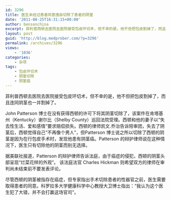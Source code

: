 ```yaml
---
id: 3296
title: 医生未经过患者同意擅自切除了患者的阴茎
date: '2011-08-25T16:31:15+00:00'
author: bensonchina
excerpt: 菲利普西顿去医院去医院接受包皮环切术，但不幸的是，他不但把包皮割掉了，而且连同阴茎也一并割掉了。
layout: post
guid: 'http://blog.medprober.com/?p=3296'
permalink: /archives/3296
views:
    - '1036'
categories:
    - 杂项
tags:
    - 包皮环切术
    - 阴茎切除
    - 阴茎癌
---
```


菲利普西顿去医院去医院接受包皮环切术，但不幸的是，他不但把包皮割掉了，而且连同阴茎也一并割掉了。

John Patterson 博士在没有获得西顿的许可下将其阴茎切除了，该案件在肯塔基州（Kentucky）谢尔比（Shelby County）巡回法院受理。西顿和他的妻子以“失去性生活、爱和感情”要求赔偿损失。西顿的律师凯文.乔治告诉陪审团，失去了阴茎后，西顿觉得自己“不再像个男人”，但Patterson 博士说之所以切除了西顿的阴茎是因为在行包皮手术时，发现他患有阴茎癌。Patterson 的辩护律师说在这种情况下，医生只有切除他的阴茎而别无选择。

据美联社报道，Patterson 的辩护律师告诉法庭，由于癌症的侵犯，西顿的阴茎头部呈现“烂菜花样的外观”。 该法庭法官 Charles Hickman 则希望双方的律师在审判尚未结束前不要发表评论。

尽管西顿的阴茎被指存在癌症，但专家指出手术切除患者的性器官之前，医生需要取得患者的同意。科罗拉多大学健康科学中心教授大卫博士指出：“我认为这个医生犯了大错，并不会打赢这场官司”。